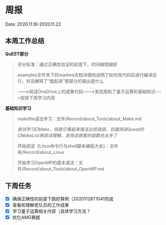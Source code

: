 # 周报

Date: 2020.11.16-2020.11.22

## 本周工作总结

**QuEST部分**

> 评分标准：通过正确性验证的前提下，时间越短越好
>
> examples文件夹下的readme文档详细地说明了如何改代码后进行编译运行，并且解释了“跑起来”那部分的输出是什么
>
> --->阅读OneDrive上的成果代码--->发现用到了量子运算的基础知识--->安排下周学习内容

**基础知识学习**

> makefile语法学习：文件/Record/about_Tools/about_Make.md
>
> *尝试学习CMake，但是它看起来用法比较高级，后面阅读Quest的CMakeList再尝试理解，发现这嵌套的层数也太多了*
>
> 开始阅读《Linux命令行与shell脚本编程大全》：文件夹/Record/about_Linux
>
> 开始学习OpenMP的基本语法：文件/Record/about_Tools/about_OpenMP.md



## 下周任务

- [x] 确保正确性的前提下跑好算例（20201128T1041完成
- [x] 查看和理解老队员的工作成果
- [x] 学习量子运算相关内容（具体学习方法？
- [x] 优化AMG赛题

